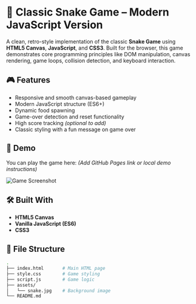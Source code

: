 # 🐍 Classic Snake Game – Modern JavaScript Version

A clean, retro-style implementation of the classic **Snake Game** using **HTML5 Canvas**, **JavaScript**, and **CSS3**. Built for the browser, this game demonstrates core programming principles like DOM manipulation, canvas rendering, game loops, collision detection, and keyboard interaction.

## 🎮 Features

- Responsive and smooth canvas-based gameplay
- Modern JavaScript structure (ES6+)
- Dynamic food spawning
- Game-over detection and reset functionality
- High score tracking *(optional to add)*
- Classic styling with a fun message on game over

## 🚀 Demo

You can play the game here: *(Add GitHub Pages link or local demo instructions)*

![Game Screenshot](assets/snake.jpg)

## 🛠️ Built With

- **HTML5 Canvas**
- **Vanilla JavaScript (ES6)**
- **CSS3**

## 📂 File Structure

```bash
.
├── index.html       # Main HTML page
├── style.css        # Game styling
├── script.js        # Game logic
├── assets/
│   └── snake.jpg    # Background image
└── README.md
